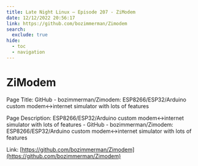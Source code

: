 ```yaml
---
title: Late Night Linux – Episode 207 - ZiModem
date: 12/12/2022 20:56:17
link: https://github.com/bozimmerman/Zimodem
search:
  exclude: true
hide:
  - toc
  - navigation
---
```


# ZiModem

Page Title: GitHub - bozimmerman/Zimodem: ESP8266/ESP32/Arduino custom modem<->internet simulator with lots of features

Page Description: ESP8266/ESP32/Arduino custom modem<->internet simulator with lots of features - GitHub - bozimmerman/Zimodem: ESP8266/ESP32/Arduino custom modem<->internet simulator with lots of features 

Link: [https://github.com/bozimmerman/Zimodem](https://github.com/bozimmerman/Zimodem)
